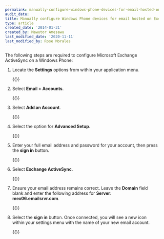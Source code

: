 ```yaml
---
permalink: manually-configure-windows-phone-devices-for-email-hosted-on-exchange-2013
audit_date:
title: Manually configure Windows Phone devices for email hosted on Exchange 2013
type: article
created_date: '2014-01-31'
created_by: Mawutor Amesawu
last_modified_date: '2020-11-11'
last_modified_by: Rose Morales
---
```


The following steps are required to configure Microsoft Exchange
ActiveSync on a Windows Phone:

1. Locate the **Settings** options from within your application menu.

   {{<image src="0000.png" alt="" title="">}}

2. Select **Email + Accounts**.

   {{<image src="image002_2.png" alt="" title="">}}

3. Select **Add an Account**.

   {{<image src="image003_2.png" alt="" title="">}}

4. Select the option for **Advanced Setup**.

   {{<image src="image004_2.png" alt="" title="">}}

5. Enter your full email address and password for your account, then
   press the **sign in** button.

   {{<image src="image005_2.png" alt="" title="">}}

6. Select **Exchange ActiveSync**.

   {{<image src="image006_2.png" alt="" title="">}}

7. Ensure your email address remains correct. Leave the **Domain** field
   blank and enter the following address for **Server**: **mex06.emailsrvr.com**.

   {{<image src="image001_2_0.png" alt="" title="">}}

8. Select the **sign in** button. Once connected, you will see a
   new icon within your settings menu with the name of your new email
   account.

   {{<image src="image007_2.png" alt="" title="">}}
